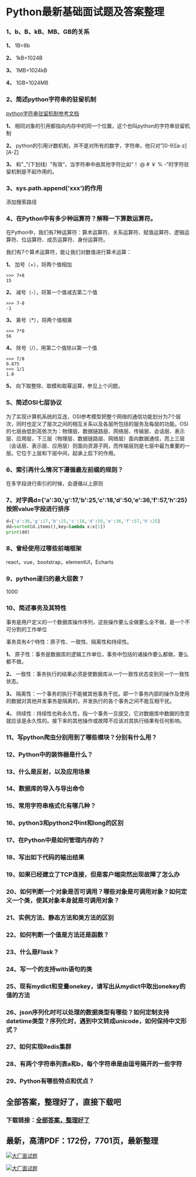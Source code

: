 # Python最新基础面试题及答案整理







### 1、b、B、kB、MB、GB的关系

**1、** 1B=8b

**2、** 1kB=1024B

**3、** 1MB=1024kB

**4、** 1GB=1024MB


### 2、简述python字符串的驻留机制

[python字符串驻留机制参考文档](https://www.cnblogs.com/asmer-stone/p/4802800.html)

**1、** 相同对象的引用都指向内存中的同一个位置，这个也叫python的字符串驻留机制

**2、** python的引用计数机制，并不是对所有的数字，字符串，他只对”[0-9][a-z][A-Z]

**3、** 和"_"(下划线)  ”有效“，当字符串中由其他字符比如“！ @ # ￥ % -”时字符驻留机制是不起作用的。


### 3、sys.path.append('xxx')的作用

添加搜索路径


### 4、在Python中有多少种运算符？解释一下算数运算符。

在Python中，我们有7种运算符：算术运算符、关系运算符、赋值运算符、逻辑运算符、位运算符、成员运算符、身份运算符。

我们有7个算术运算符，能让我们对数值进行算术运算：

**1、** 加号（+），将两个值相加

```
>>> 7+8
15
```

**2、** 减号（-），将第一个值减去第二个值

```
>>> 7-8
-1
```

**3、** 乘号（*），将两个值相乘

```
>>> 7*8
56
```

**4、** 除号（/），用第二个值除以第一个值

```
>>> 7/8
0.875
>>> 1/1
1.0
```

**5、** 向下取整除、取模和取幂运算，参见上个问题。


### 5、简述OSI七层协议

为了实现计算机系统的互连，OSI参考模型把整个网络的通信功能划分为7个层次，同时也定义了层次之间的相互关系以及各层所包括的服务及每层的功能。OSI的七层由低到高依次为：物理层、数据链路层、网络层、传输层、会话层、表示层、应用层，下三层（物理层、数据链路层、网络层）面向数据通信，而上三层（会话层、表示层、应用层）则面向资源子网，而传输层则是七层中最为重要的一层。它位于上层和下层中间，起承上启下的作用。


### 6、索引再什么情况下遵循最左前缀的规则？

在多字段进行索引的时候，会遵循以上原则


### 7、对字典d={'a':30,'g':17,'b':25,'c':18,'d':50,'e':36,'f':57,'h':25}按照value字段进行排序

```python
d={'a':30,'g':17,'b':25,'c':18,'d':50,'e':36,'f':57,'h':25}
dd=sorted(d.items(),key=lambda x:x[1])
print(dd)
```


### 8、曾经使用过哪些前端框架

react，vue，bootstrap，elementUI，Echarts


### 9、python递归的最大层数？

1000


### 10、简述事务及其特性

事务是用户定义的一个数据库操作序列，这些操作要么全做要么全不做，是一个不可分割的工作单位

事务具有4个特性：原子性、一致性、隔离性和持续性。

**1、** 原子性：事务是数据库的逻辑工作单位，事务中包括的诸操作要么都做，要么都不做。

**2、** 一致性：事务执行的结果必须是使数据库从一个一致性状态变到另一个一致性状态。

**3、** 隔离性：一个事务的执行不能被其他事务干扰。即一个事务内部的操作及使用的数据对其他并发事务是隔离的，并发执行的各个事务之间不能互相干扰。

**4、** 持续性：持续性也称永久性，指一个事务一旦提交，它对数据库中数据的改变就应该是永久性的。接下来的其他操作或故障不应该对其执行结果有任何影响。


### 11、写python爬虫分别用到了哪些模块？分别有什么用？
### 12、Python中的装饰器是什么？
### 13、什么是反射，以及应用场景
### 14、数据库的导入与导出命令
### 15、常用字符串格式化有哪几种？
### 16、python3和python2中int和long的区别
### 17、在Python中是如何管理内存的？
### 18、写出如下代码的输出结果
### 19、如果已经建立了TCP连接，但是客户端突然出现故障了怎么办
### 20、如何判断一个对象是否可调用？哪些对象是可调用对象？如何定义一个类，使其对象本身就是可调用对象？
### 21、实例方法、静态方法和类方法的区别
### 22、如何判断一个值是方法还是函数？
### 23、什么是Flask？
### 24、写一个的支持with语句的类
### 25、现有mydict和变量onekey，请写出从mydict中取出onekey的值的方法
### 26、json序列化时可以处理的数据类型有哪些？如何定制支持datetime类型？序列化时，遇到中文转成unicode，如何保持中文形式？
### 27、如何实现Redis集群
### 28、有两个字符串列表a和b，每个字符串是由逗号隔开的一些字符
### 29、Python有哪些特点和优点？




## 全部答案，整理好了，直接下载吧

### 下载链接：[全部答案，整理好了](https://www.souyunku.com/wp-content/uploads/weixin/githup-weixin-2.png)




## 最新，高清PDF：172份，7701页，最新整理

[![大厂面试题](https://www.souyunku.com/wp-content/uploads/weixin/mst.png "架构师专栏")](https://www.souyunku.com/wp-content/uploads/weixin/githup-weixin.png "架构师专栏")

[![大厂面试题](https://www.souyunku.com/wp-content/uploads/weixin/githup-weixin.png "架构师专栏")](https://www.souyunku.com/wp-content/uploads/weixin/githup-weixin.png "架构师专栏")
